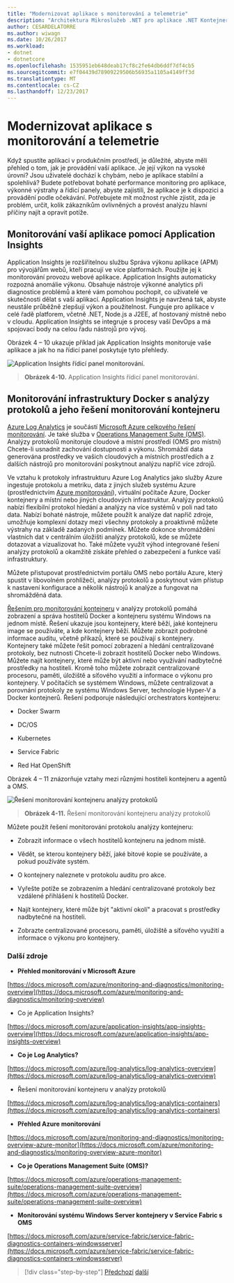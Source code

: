 ```yaml
---
title: "Modernizovat aplikace s monitorování a telemetrie"
description: "Architektura Mikroslužeb .NET pro aplikace .NET Kontejnerizované | Modernizovat aplikace s monitorování a telemetrie"
author: CESARDELATORRE
ms.author: wiwagn
ms.date: 10/26/2017
ms.workload:
- dotnet
- dotnetcore
ms.openlocfilehash: 1535951eb648deab17cf8c2fe64db6ddf7df4cb5
ms.sourcegitcommit: e7f04439d78909229506b56935a1105a4149ff3d
ms.translationtype: MT
ms.contentlocale: cs-CZ
ms.lasthandoff: 12/23/2017
---
```

# <a name="modernize-your-apps-with-monitoring-and-telemetry"></a>Modernizovat aplikace s monitorování a telemetrie

Když spustíte aplikaci v produkčním prostředí, je důležité, abyste měli přehled o tom, jak je provádění vaší aplikace. Je její výkon na vysoké úrovni? Jsou uživatelé dochází k chybám, nebo je aplikace stabilní a spolehlivá? Budete potřebovat bohaté performance monitoring pro aplikace, výkonné výstrahy a řídicí panely, abyste zajistili, že aplikace je k dispozici a provádění podle očekávání. Potřebujete mít možnost rychle zjistit, zda je problém, určit, kolik zákazníkům ovlivněných a provést analýzu hlavní příčiny najít a opravit potíže.

## <a name="monitor-your-application-with-application-insights"></a>Monitorování vaší aplikace pomocí Application Insights

Application Insights je rozšiřitelnou službu Správa výkonu aplikace (APM) pro vývojářům webů, kteří pracují ve více platformách. Použijte jej k monitorování provozu webové aplikace. Application Insights automaticky rozpozná anomálie výkonu. Obsahuje nástroje výkonné analytics při diagnostice problémů a které vám pomohou pochopit, co uživatelé ve skutečnosti dělat s vaší aplikací. Application Insights je navržená tak, abyste neustále průběžně zlepšují výkon a použitelnost. Funguje pro aplikace v celé řadě platforem, včetně .NET, Node.js a J2EE, ať hostovaný místně nebo v cloudu. Application Insights se integruje s procesy vaší DevOps a má spojovací body na celou řadu nástrojů pro vývoj.

Obrázek 4 – 10 ukazuje příklad jak Application Insights monitoruje vaše aplikace a jak ho na řídicí panel poskytuje tyto přehledy.

![Application Insights řídicí panel monitorování.](./media/image10.png)

> **Obrázek 4-10.** Application Insights řídicí panel monitorování.

## <a name="monitor-your-docker-infrastructure-with-log-analytics-and-its-container-monitoring-solution"></a>Monitorování infrastruktury Docker s analýzy protokolů a jeho řešení monitorování kontejneru

[Azure Log Analytics](https://docs.microsoft.com/azure/log-analytics/log-analytics-overview) je součástí [Microsoft Azure celkového řešení monitorování](https://docs.microsoft.com/azure/monitoring-and-diagnostics/monitoring-overview). Je také služba v [Operations Management Suite (OMS)](https://docs.microsoft.com/azure/operations-management-suite/operations-management-suite-overview). Analýzy protokolů monitoruje cloudové a místní prostředí (OMS pro místní) Chcete-li usnadnit zachování dostupnosti a výkonu. Shromáždí data generována prostředky ve vašich cloudových a místních prostředích a z dalších nástrojů pro monitorování poskytnout analýzu napříč více zdrojů.

Ve vztahu k protokoly infrastrukturu Azure Log Analytics jako služby Azure ingestuje protokolu a metriku, data z jiných služeb systému Azure (prostřednictvím [Azure monitorování](https://docs.microsoft.com/azure/monitoring-and-diagnostics/monitoring-overview-azure-monitor)), virtuální počítače Azure, Docker kontejnery a místní nebo jiných cloudových infrastruktur. Analýzy protokolů nabízí flexibilní protokol hledání a analýzy na více systémů v poli nad tato data. Nabízí bohaté nástroje, můžete použít k analýze dat napříč zdroje, umožňuje komplexní dotazy mezi všechny protokoly a proaktivně můžete výstrahy na základě zadaných podmínek. Můžete dokonce shromáždění vlastních dat v centrálním úložišti analýzy protokolů, kde se můžete dotazovat a vizualizovat ho. Také můžete využít výhod integrované řešení analýzy protokolů a okamžitě získáte přehled o zabezpečení a funkce vaší infrastruktury.

Můžete přistupovat prostřednictvím portálu OMS nebo portálu Azure, který spustit v libovolném prohlížeči, analýzy protokolů a poskytnout vám přístup k nastavení konfigurace a několik nástrojů k analýze a fungovat na shromážděná data.

[Řešením pro monitorování kontejneru](https://docs.microsoft.com/azure/log-analytics/log-analytics-containers) v analýzy protokolů pomáhá zobrazení a správa hostitelů Docker a kontejneru systému Windows na jednom místě. Řešení ukazuje jsou kontejnery, které běží, jaké kontejneru image se používáte, a kde kontejnery běží. Můžete zobrazit podrobné informace auditu, včetně příkazů, které se používají s kontejnery. Kontejnery také můžete řešit pomocí zobrazení a hledání centralizované protokoly, bez nutnosti Chcete-li zobrazit hostitelů Docker nebo Windows. Můžete najít kontejnery, které může být aktivní nebo využívání nadbytečné prostředky na hostiteli. Kromě toho můžete zobrazit centralizované procesoru, paměti, úložiště a síťového využití a informace o výkonu pro kontejnery. V počítačích se systémem Windows, můžete centralizovat a porovnání protokoly ze systému Windows Server, technologie Hyper-V a Docker kontejnerů. Řešení podporuje následující orchestrators kontejneru:

-   Docker Swarm

-   DC/OS

-   Kubernetes

-   Service Fabric

-   Red Hat OpenShift

Obrázek 4 – 11 znázorňuje vztahy mezi různými hostiteli kontejneru a agentů a OMS.

![Řešení monitorování kontejneru analýzy protokolů](./media/image11.png)

> **Obrázek 4-11.** Řešení monitorování kontejneru analýzy protokolů

Můžete použít řešení monitorování protokolu analýzy kontejneru:

-   Zobrazit informace o všech hostitelů kontejneru na jednom místě.

-   Vědět, se kterou kontejnery běží, jaké bitové kopie se používáte, a pokud používáte systém.

-   O kontejnery naleznete v protokolu auditu pro akce.

-   Vyřešte potíže se zobrazením a hledání centralizované protokoly bez vzdálené přihlášení k hostitelů Docker.

-   Najít kontejnery, které může být "aktivní okolí" a pracovat s prostředky nadbytečné na hostiteli.

-   Zobrazte centralizované procesoru, paměti, úložiště a síťového využití a informace o výkonu pro kontejnery.

### <a name="additional-resources"></a>Další zdroje

-   **Přehled monitorování v Microsoft Azure**

[https://docs.microsoft.com/azure/monitoring-and-diagnostics/monitoring-overview](https://docs.microsoft.com/azure/monitoring-and-diagnostics/monitoring-overview)

-   Co je Application Insights?

[https://docs.microsoft.com/azure/application-insights/app-insights-overview](https://docs.microsoft.com/azure/application-insights/app-insights-overview)

-   **Co je Log Analytics?**

[https://docs.microsoft.com/azure/log-analytics/log-analytics-overview](https://docs.microsoft.com/azure/log-analytics/log-analytics-overview)

-   Řešení monitorování kontejneru v analýzy protokolů

[https://docs.microsoft.com/azure/log-analytics/log-analytics-containers](https://docs.microsoft.com/azure/log-analytics/log-analytics-containers)

-   **Přehled Azure monitorování**

[https://docs.microsoft.com/azure/monitoring-and-diagnostics/monitoring-overview-azure-monitor](https://docs.microsoft.com/azure/monitoring-and-diagnostics/monitoring-overview-azure-monitor)

-   **Co je Operations Management Suite (OMS)?**

[https://docs.microsoft.com/azure/operations-management-suite/operations-management-suite-overview](https://docs.microsoft.com/azure/operations-management-suite/operations-management-suite-overview)

-   **Monitorování systému Windows Server kontejnery v Service Fabric s OMS**

[https://docs.microsoft.com/azure/service-fabric/service-fabric-diagnostics-containers-windowsserver](https://docs.microsoft.com/azure/service-fabric/service-fabric-diagnostics-containers-windowsserver)

>[!div class="step-by-step"]
[Předchozí](build-resilient-services-ready-for-the-cloud-embrace-transient-failures-in-the-cloud.md)
[další](modernize-your-apps-lifecycle-with-ci-cd-pipelines-and-devops-tools-in-the-cloud.md)
